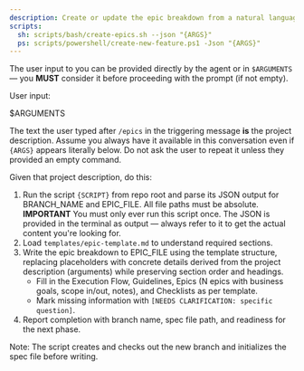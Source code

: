 ```yaml
---
description: Create or update the epic breakdown from a natural language project description.
scripts:
  sh: scripts/bash/create-epics.sh --json "{ARGS}"
  ps: scripts/powershell/create-new-feature.ps1 -Json "{ARGS}"
---
```


The user input to you can be provided directly by the agent or in `$ARGUMENTS` — you **MUST** consider it before proceeding with the prompt (if not empty).

User input:

$ARGUMENTS

The text the user typed after `/epics` in the triggering message **is** the project description. Assume you always have it available in this conversation even if `{ARGS}` appears literally below. Do not ask the user to repeat it unless they provided an empty command.

Given that project description, do this:

1. Run the script `{SCRIPT}` from repo root and parse its JSON output for BRANCH_NAME and EPIC_FILE. All file paths must be absolute.  
   **IMPORTANT** You must only ever run this script once. The JSON is provided in the terminal as output — always refer to it to get the actual content you're looking for.  
2. Load `templates/epic-template.md` to understand required sections.  
3. Write the epic breakdown to EPIC_FILE using the template structure, replacing placeholders with concrete details derived from the project description (arguments) while preserving section order and headings.  
   - Fill in the Execution Flow, Guidelines, Epics (N epics with business goals, scope in/out, notes), and Checklists as per template.  
   - Mark missing information with `[NEEDS CLARIFICATION: specific question]`.  
4. Report completion with branch name, spec file path, and readiness for the next phase.

Note: The script creates and checks out the new branch and initializes the spec file before writing.
